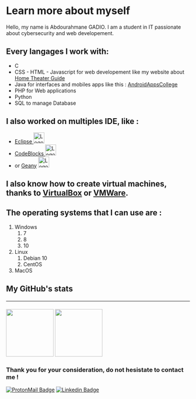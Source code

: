 
# Learn more about myself

Hello, my name is Abdourahmane GADIO. I am a student in IT passionate about cybersecurity and web developement.<br>

## Every langages I work with:

<ul> 
  <li>C</li>
  <li>CSS - HTML - Javascript for web developement like my website about <a href="https://abdourahmanegadio.github.io/Home-Theater-Guide/">Home Theater Guide</a></li>
  <li>Java for interfaces and mobiles apps like this : <a href="https://github.com/AbdourahmaneGadio/AndroidAppsCollege/tree/master">AndroidAppsCollege</a></li>
  <li>PHP for Web applications</li>
  <li>Python</li>
  <li>SQL to manage Database</li>  
</ul>

## I also worked on multiples IDE, like :
<ul>
  
  <li> <a href="https://www.eclipse.org/"> Eclipse </a> 
    <img src=https://www.eclipse.org/downloads/assets/public/images/logo-eclipse.png alt="Logo Eclipse" width="30"> </li>
  
  <li> <a href="https://www.codeblocks.org/"> CodeBlocks </a> 
    <img src=https://www.codeblocks.org/images/logo160.png alt="Logo CodeBlocks" width="30"> </li>
  
  <li> or <a href="https://www.geany.org/"> Geany</a> 
    <img src=https://www.geany.org/static/img/geany.svg alt="Logo Geany" width="30"> </li>
  
</ul>

## I also know how to create virtual machines, thanks to <a href="https://www.virtualbox.org/">VirtualBox</a> or <a href="https://www.vmware.com/">VMWare</a>.

## The operating systems that I can use are : <br>

<ol>

<li>Windows
  <ol>
  <li>7</li>
  <li>8</li>
  <li>10</li>
  </ol>
</li>  
  
<li>Linux
  <ol>
  <li>Debian 10</li>
  <li>CentOS</li>
</ol>    
  
</li>    
<li>MacOS</li>
</ol> 

## My GitHub's stats<hr>

<img src='https://github-readme-stats.vercel.app/api?username=abdourahmanegadio&hide_title=true&hide_border=true&show_icons=true&include_all_commits=true&count_private=true&line_height=21&text_color=000&icon_color=000&theme=auto' height=130px>   <img src='https://github-readme-stats.vercel.app/api/top-langs/?username=abdourahmanegadio&hide=html&hide_title=true&hide_border=true&layout=compact&langs_count=7&exclude_repo=comp426&text_color=000&icon_color=ffftheme=auto' height=130px>

### Thank you for your consideration, do not hesistate to contact me !

[![ProtonMail Badge][protonmail]](mailto:agadio@protonmail.com)      [![Linkedin Badge][linkedin]](https://www.linkedin.com/in/abdourahmane-g/)


[//]: # (Liens des références utilisées dans le corps du Markdown)

[protonmail]: https://img.shields.io/badge/ProtonMail-8B89CC?style=for-the-badge&logo=protonmail&logoColor=white

[linkedin]: https://img.shields.io/badge/LinkedIn-0077B5?style=for-the-badge&logo=linkedin&logoColor=white
